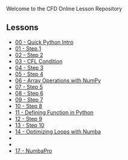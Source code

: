 
Welcome to the CFD Online Lesson Repository

Lessons
-------

* [00 - Quick Python Intro](http://nbviewer.ipython.org/urls/bitbucket.org/cfdpython/cfd-python-class/raw/master/lessons/00%2520-%2520Quick%2520Python%2520Intro.ipynb)
* [01 - Step 1](http://nbviewer.ipython.org/urls/bitbucket.org/cfdpython/cfd-python-class/raw/master/lessons/01%2520-%2520Step%25201.ipynb)
* [02 - Step 2](http://nbviewer.ipython.org/urls/bitbucket.org/cfdpython/cfd-python-class/raw/master/lessons/02%2520-%2520Step%25202.ipynb)
* [03 - CFL Condition](http://nbviewer.ipython.org/urls/bitbucket.org/cfdpython/cfd-python-class/raw/master/lessons/03%2520-%2520CFL%2520Condition.ipynb)
* [04 - Step 3](http://nbviewer.ipython.org/urls/bitbucket.org/cfdpython/cfd-python-class/raw/master/lessons/04%2520-%2520Step%25203.ipynb)
* [05 - Step 4](http://nbviewer.ipython.org/urls/bitbucket.org/cfdpython/cfd-python-class/raw/master/lessons/05%2520-%2520Step%25204.ipynb)
* [06 - Array Operations with NumPy](http://nbviewer.ipython.org/urls/bitbucket.org/cfdpython/cfd-python-class/raw/master/lessons/06%2520-%2520Array%2520Operations%2520with%2520NumPy.ipynb)
* [07 - Step 5](http://nbviewer.ipython.org/urls/bitbucket.org/cfdpython/cfd-python-class/raw/master/lessons/07%2520-%2520Step%25205.ipynb)
* [08 - Step 6](http://nbviewer.ipython.org/urls/bitbucket.org/cfdpython/cfd-python-class/raw/master/lessons/08%2520-%2520Step%25206.ipynb)
* [09 - Step 7](http://nbviewer.ipython.org/urls/bitbucket.org/cfdpython/cfd-python-class/raw/master/lessons/09%2520-%2520Step%25207.ipynb)
* [10 - Step 8](http://nbviewer.ipython.org/urls/bitbucket.org/cfdpython/cfd-python-class/raw/master/lessons/10%2520-%2520Step%25208.ipynb)
* [11 - Defining Function in Python](http://nbviewer.ipython.org/urls/bitbucket.org/cfdpython/cfd-python-class/raw/master/lessons/11%2520-%2520Defining%2520Function%2520in%2520Python.ipynb)
* [12 - Step 9](http://nbviewer.ipython.org/urls/bitbucket.org/cfdpython/cfd-python-class/raw/master/lessons/12%2520-%2520Step%25209.ipynb)
* [13 - Step 10](http://nbviewer.ipython.org/urls/bitbucket.org/cfdpython/cfd-python-class/raw/master/lessons/13%2520-%2520Step%252010.ipynb)
* [14 - Optimizing Loops with Numba](http://nbviewer.ipython.org/urls/bitbucket.org/cfdpython/cfd-python-class/raw/master/lessons/14%2520-%2520Optimizing%2520Loops%2520with%2520Numba.ipynb)
* [](http://nbviewer.ipython.org/urls/bitbucket.org/cfdpython/cfd-python-class/raw/master/lessons/15%2520-%2520Step%252011.ipynb)
* [](http://nbviewer.ipython.org/urls/bitbucket.org/cfdpython/cfd-python-class/raw/master/lessons/16%2520-%2520Step%252012.ipynb)
* [17 - NumbaPro](http://nbviewer.ipython.org/urls/bitbucket.org/cfdpython/cfd-python-class/raw/master/lessons/17%2520-%2520NumbaPro.ipynb)
